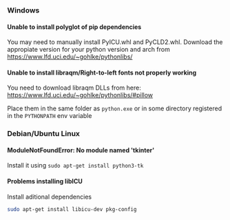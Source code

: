 ### Windows
#### Unable to install polyglot of pip dependencies
You may need to manually install PyICU.whl and PyCLD2.whl. Download the appropiate version for your python version and arch from https://www.lfd.uci.edu/~gohlke/pythonlibs/

#### Unable to install libraqm/Right-to-left fonts not properly working
You need to download libraqm DLLs from here:
https://www.lfd.uci.edu/~gohlke/pythonlibs/#pillow

Place them in the same folder as `python.exe` or in some directory registered in the `PYTHONPATH` env variable

### Debian/Ubuntu Linux

#### ModuleNotFoundError: No module named 'tkinter'
Install it using `sudo apt-get install python3-tk`

#### Problems installing libICU
Install aditional dependencies
```bash
sudo apt-get install libicu-dev pkg-config
```
